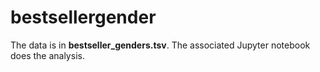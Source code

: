 bestsellergender
================

The data is in **bestseller_genders.tsv**. The associated Jupyter notebook does the analysis.
